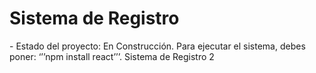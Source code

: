 <h1> Sistema de Registro </h1>
- Estado del proyecto: En Construcción.
Para ejecutar el sistema, debes poner:
‘’’npm install react’’’.
Sistema de Registro 2
